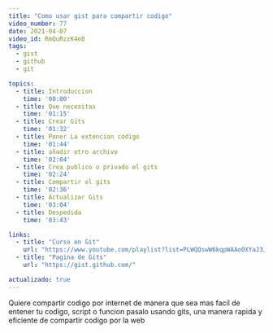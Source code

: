 ```yaml
---
title: "Como usar gist para compartir codigo"
video_number: 77
date: 2021-04-07
video_id: RmQuRzzK4e8
tags:
  - gist
  - github
  - git

topics:
  - title: Introduccion
    time: '00:00'
  - title: Que necesitas
    time: '01:15'
  - title: Crear Gits
    time: '01:32'
  - title: Poner La extencion codigo
    time: '01:44'
  - title: añadir otro archivo
    time: '02:04'
  - title: Crea publico o privado el gits
    time: '02:24'
  - title: Compartir el gits
    time: '02:36'
  - title: Actualizar Gits
    time: '03:04'
  - title: Despedida
    time: '03:43'

links:
  - title: "Curso en Git"
    url: "https://www.youtube.com/playlist?list=PLWQQswW6kqpWAAo0XYaJ3JMyBhUqWSisM"
  - title: "Pagina de Gits"
    url: "https://gist.github.com/"

actualizado: true
---
```


Quiere compartir codigo por internet de manera que sea mas facil de entener tu codigo, script o funcion pasalo usando gits, una manera rapida y eficiente de compartir codigo por la web
